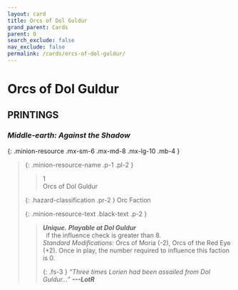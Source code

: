 ```yaml
---
layout: card
title: Orcs of Dol Guldur
grand_parent: Cards
parent: O
search_exclude: false
nav_exclude: false
permalink: /cards/orcs-of-dol-guldur/
---
```


# Orcs of Dol Guldur


## PRINTINGS


### _Middle-earth: Against the Shadow_

{: .minion-resource .mx-sm-6 .mx-md-8 .mx-lg-10 .mb-4 }
> {: .minion-resource-name .p-1 .pl-2 }
> > <div class="hazard-mp">1</div>
> > <div class="card-name">Orcs of Dol Guldur</div>
>
> {: .hazard-classification .pr-2 }
> Orc Faction
>
> {: .minion-resource-text .black-text .p-2 }
> > _**Unique.**_ ***Playable at Dol Guldur*** <br>&ensp;if the influence check is greater than 8. <br>_Standard Modifications:_ Orcs of Moria (-2), Orcs of the Red Eye (+2). Once in play, the number required to influence this faction is 0. 
> > 
> > {: .fs-3 } 
> > _“Three times Lorien had been assailed from Dol Guldur...”_ ***---&#65279;LotR*** 
> 
